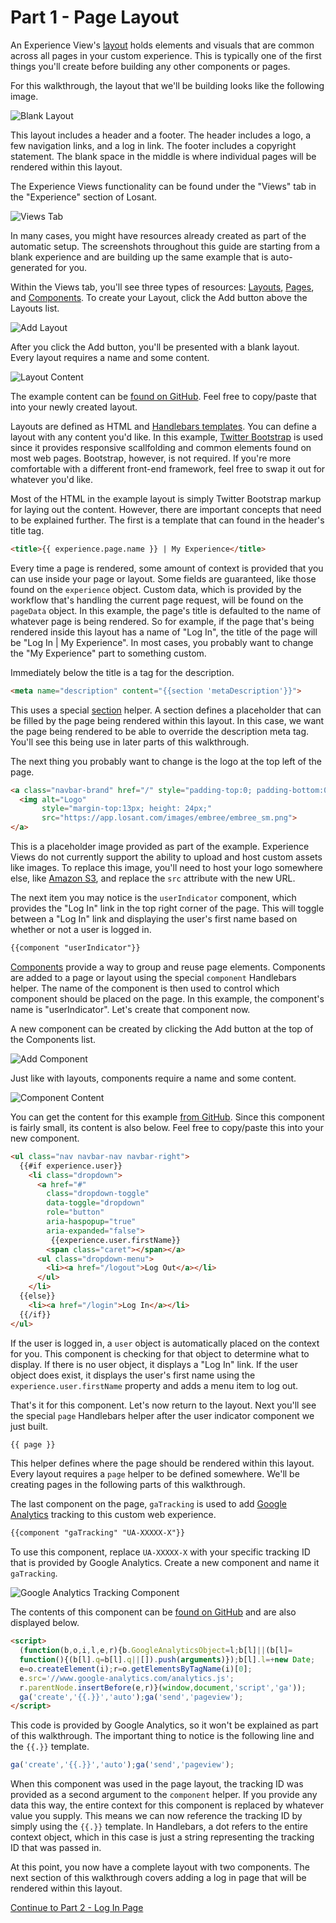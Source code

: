 # Part 1 - Page Layout

An Experience View's [layout](/experiences/views/#layouts) holds elements and visuals that are common across all pages in your custom experience. This is typically one of the first things you'll create before building any other components or pages.

For this walkthrough, the layout that we'll be building looks like the following image.

![Blank Layout](/images/experiences/walkthrough/views/page-layout/blank-layout.png "Blank Layout")

This layout includes a header and a footer. The header includes a logo, a few navigation links, and a log in link. The footer includes a copyright statement. The blank space in the middle is where individual pages will be rendered within this layout.

The Experience Views functionality can be found under the "Views" tab in the "Experience" section of Losant.

![Views Tab](/images/experiences/walkthrough/views/page-layout/views-tab.png "Views Tab")

In many cases, you might have resources already created as part of the automatic setup. The screenshots throughout this guide are starting from a blank experience and are building up the same example that is auto-generated for you.

Within the Views tab, you'll see three types of resources: [Layouts](/experiences/views/#layouts), [Pages](/experiences/views/#pages), and [Components](/experiences/views/#components). To create your Layout, click the Add button above the Layouts list.

![Add Layout](/images/experiences/walkthrough/views/page-layout/add-layout.png "Add Layout")

After you click the Add button, you'll be presented with a blank layout. Every layout requires a name and some content.

![Layout Content](/images/experiences/walkthrough/views/page-layout/layout-content.png "Layout Content")

The example content can be <a href="https://github.com/Losant/experience-views-walkthrough/blob/master/page-layout/layout.hbs" target="_blank">found on GitHub</a>. Feel free to copy/paste that into your newly created layout.

Layouts are defined as HTML and <a href="http://handlebarsjs.com/" target="_blank">Handlebars templates</a>. You can define a layout with any content you'd like. In this example, <a href="https://getbootstrap.com/docs/3.3/" target="_blank">Twitter Bootstrap</a> is used since it provides responsive scallfolding and common elements found on most web pages. Bootstrap, however, is not required. If you're more comfortable with a different front-end framework, feel free to swap it out for whatever you'd like.

Most of the HTML in the example layout is simply Twitter Bootstrap markup for laying out the content. However, there are important concepts that need to be explained further. The first is a template that can found in the header's title tag.

```html
<title>{{ experience.page.name }} | My Experience</title>
```
Every time a page is rendered, some amount of context is provided that you can use inside your page or layout. Some fields are guaranteed, like those found on the `experience` object. Custom data, which is provided by the workflow that's handling the current page request, will be found on the `pageData` object. In this example, the page's title is defaulted to the name of whatever page is being rendered. So for example, if the page that's being rendered inside this layout has a name of "Log In", the title of the page will be "Log In | My Experience". In most cases, you probably want to change the "My Experience" part to something custom.

Immediately below the title is a tag for the description.

```html
<meta name="description" content="{{section 'metaDescription'}}">
```

This uses a special [section](/experiences/views/#section-tags) helper. A section defines a placeholder that can be filled by the page being rendered within this layout. In this case, we want the page being rendered to be able to override the description meta tag. You'll see this being use in later parts of this walkthrough.

The next thing you probably want to change is the logo at the top left of the page.

```html
<a class="navbar-brand" href="/" style="padding-top:0; padding-bottom:0;">
  <img alt="Logo"
       style="margin-top:13px; height: 24px;"
       src="https://app.losant.com/images/embree/embree_sm.png">
</a>
```

This is a placeholder image provided as part of the example. Experience Views do not currently support the ability to upload and host custom assets like images. To replace this image, you'll need to host your logo somewhere else, like <a href="https://aws.amazon.com/s3/" target="_blank">Amazon S3</a>, and replace the `src` attribute with the new URL.

The next item you may notice is the `userIndicator` component, which provides the "Log In" link in the top right corner of the page. This will toggle between a "Log In" link and displaying the user's first name based on whether or not a user is logged in.

```html
{{component "userIndicator"}}
```

[Components](/experiences/views/#components) provide a way to group and reuse page elements. Components are added to a page or layout using the special `component` Handlebars helper. The name of the component is then used to control which component should be placed on the page. In this example, the component's name is "userIndicator". Let's create that component now.

A new component can be created by clicking the Add button at the top of the Components list.

![Add Component](/images/experiences/walkthrough/views/page-layout/add-component.png "Add Component")

Just like with layouts, components require a name and some content.

![Component Content](/images/experiences/walkthrough/views/page-layout/component-content.png "Component Content")

You can get the content for this example <a href="https://github.com/Losant/experience-views-walkthrough/blob/master/page-layout/userIndicator.hbs">from GitHub</a>. Since this component is fairly small, its content is also below. Feel free to copy/paste this into your new component.

```html
<ul class="nav navbar-nav navbar-right">
  {{#if experience.user}}
    <li class="dropdown">
      <a href="#"
        class="dropdown-toggle"
        data-toggle="dropdown"
        role="button"
        aria-haspopup="true"
        aria-expanded="false">
         {{experience.user.firstName}}
        <span class="caret"></span></a>
      <ul class="dropdown-menu">
        <li><a href="/logout">Log Out</a></li>
      </ul>
    </li>
  {{else}}
    <li><a href="/login">Log In</a></li>
  {{/if}}
</ul>
```

If the user is logged in, a `user` object is automatically placed on the context for you. This component is checking for that object to determine what to display. If there is no user object, it displays a "Log In" link. If the user object does exist, it displays the user's first name using the `experience.user.firstName` property and adds a menu item to log out.

That's it for this component. Let's now return to the layout. Next you'll see the special `page` Handlebars helper after the user indicator component we just built.

```html
{{ page }}
```

This helper defines where the page should be rendered within this layout. Every layout requires a `page` helper to be defined somewhere. We'll be creating pages in the following parts of this walkthrough.

The last component on the page, `gaTracking` is used to add <a href="http://analytics.google.com/" target="_blank">Google Analytics</a> tracking to this custom web experience.

```html
{{component "gaTracking" "UA-XXXXX-X"}}
```

To use this component, replace `UA-XXXXX-X` with your specific tracking ID that is provided by Google Analytics. Create a new component and name it `gaTracking`.

![Google Analytics Tracking Component](/images/experiences/walkthrough/views/page-layout/ga-tracking-component.png "Google Analytics Tracking Component")

The contents of this component can be <a href="https://github.com/Losant/experience-views-walkthrough/blob/master/page-layout/gaTracking.hbs" target="_blank">found on GitHub</a> and are also displayed below.

```html
<script>
  (function(b,o,i,l,e,r){b.GoogleAnalyticsObject=l;b[l]||(b[l]=
  function(){(b[l].q=b[l].q||[]).push(arguments)});b[l].l=+new Date;
  e=o.createElement(i);r=o.getElementsByTagName(i)[0];
  e.src='//www.google-analytics.com/analytics.js';
  r.parentNode.insertBefore(e,r)}(window,document,'script','ga'));
  ga('create','{{.}}','auto');ga('send','pageview');
</script>
```

This code is provided by Google Analytics, so it won't be explained as part of this walkthrough. The important thing to notice is the following line and the `{{.}}` template.

```javascript
ga('create','{{.}}','auto');ga('send','pageview');
```

When this component was used in the page layout, the tracking ID was provided as a second argument to the `component` helper. If you provide any data this way, the entire context for this component is replaced by whatever value you supply. This means we can now reference the tracking ID by simply using the ``{{.}}`` template. In Handlebars, a dot refers to the entire context object, which in this case is just a string representing the tracking ID that was passed in.

At this point, you now have a complete layout with two components. The next section of this walkthrough covers adding a log in page that will be rendered within this layout.

[Continue to Part 2 - Log In Page](/experiences/walkthrough/views/log-in-page/)